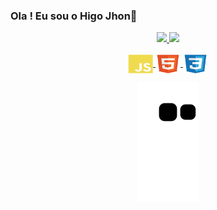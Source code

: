 ### Ola ! Eu sou o Higo Jhon👋
<div align="center">
  <a href="https://github.com/HigoJhon">
  <img height="180em" src="https://github-readme-stats.vercel.app/api?username=HigoJhon&show_icons=true&theme=merko&include_all_commits=true&count_private=true"/>
  <img height="180em" src="https://github-readme-stats.vercel.app/api/top-langs/?username=HigoJhon&layout=compact&langs_count=7&theme=merko"/>
</div>

   <div style="display: inline_block" align="center"><br>
    <img align="center" alt="Rafa-Js" height="30" width="40" src="https://raw.githubusercontent.com/devicons/devicon/master/icons/javascript/javascript-plain.svg">
    <img align="center" alt="Rafa-HTML" height="30" width="40" src="https://raw.githubusercontent.com/devicons/devicon/master/icons/html5/html5-original.svg">
   <img align="center" alt="Rafa-CSS" height="30" width="40" src="https://raw.githubusercontent.com/devicons/devicon/master/icons/css3/css3-original.svg">
   
   </div>
<div align="center">

![snake gif](https://github.com/HigoJhon/HigoJhon/blob/output/github-contribution-grid-snake.svg)
<div>
